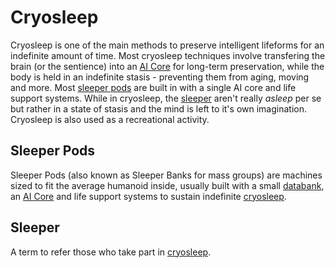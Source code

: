 # Cryosleep

Cryosleep is one of the main methods to preserve intelligent lifeforms for an indefinite amount of time. Most cryosleep techniques involve transfering the brain (or the sentience) into an [AI Core](ai_cores) for long-term preservation, while the body is held in an indefinite stasis - preventing them from aging, moving and more. Most [sleeper pods](#sleeper-pods) are built in with a single AI core and life support systems. While in cryosleep, the [sleeper](#sleeper) aren't really *asleep* per se but rather in a state of stasis and the mind is left to it's own imagination. Cryosleep is also used as a recreational activity.

## Sleeper Pods

Sleeper Pods (also known as Sleeper Banks for mass groups) are machines sized to fit the average humanoid inside, usually built with a small [databank](databank), an [AI Core](ai_cores) and life support systems to sustain indefinite [cryosleep](#cryosleep).

## Sleeper

A term to refer those who take part in [cryosleep](#cryosleep).
